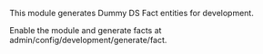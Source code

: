 This module generates Dummy DS Fact entities for development.

Enable the module and generate facts at admin/config/development/generate/fact.
